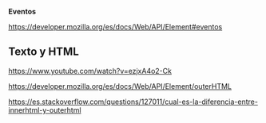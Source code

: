 **Eventos**

https://developer.mozilla.org/es/docs/Web/API/Element#eventos


## Texto y HTML
https://www.youtube.com/watch?v=ezjxA4o2-Ck

https://developer.mozilla.org/es/docs/Web/API/Element/outerHTML

https://es.stackoverflow.com/questions/127011/cual-es-la-diferencia-entre-innerhtml-y-outerhtml